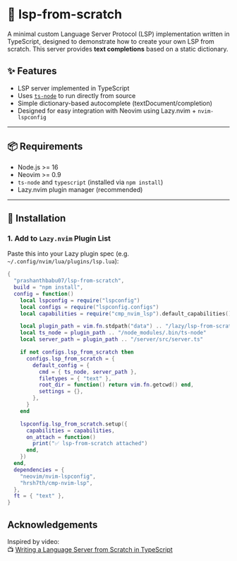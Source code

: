 # 🧠 lsp-from-scratch

A minimal custom Language Server Protocol (LSP) implementation written in TypeScript, designed to demonstrate how to create your own LSP from scratch. This server provides **text completions** based on a static dictionary.

## ✨ Features

- LSP server implemented in TypeScript
- Uses [`ts-node`](https://typestrong.org/ts-node/) to run directly from source
- Simple dictionary-based autocomplete (textDocument/completion)
- Designed for easy integration with Neovim using Lazy.nvim + `nvim-lspconfig`

---

## 📦 Requirements

- Node.js >= 16
- Neovim >= 0.9
- `ts-node` and `typescript` (installed via `npm install`)
- Lazy.nvim plugin manager (recommended)

---

## 🚀 Installation

### 1. Add to `Lazy.nvim` Plugin List

Paste this into your Lazy plugin spec (e.g. `~/.config/nvim/lua/plugins/lsp.lua`):

```lua
{
  "prashanthbabu07/lsp-from-scratch",
  build = "npm install",
  config = function()
    local lspconfig = require("lspconfig")
    local configs = require("lspconfig.configs")
    local capabilities = require("cmp_nvim_lsp").default_capabilities()

    local plugin_path = vim.fn.stdpath("data") .. "/lazy/lsp-from-scratch"
    local ts_node = plugin_path .. "/node_modules/.bin/ts-node"
    local server_path = plugin_path .. "/server/src/server.ts"

    if not configs.lsp_from_scratch then
      configs.lsp_from_scratch = {
        default_config = {
          cmd = { ts_node, server_path },
          filetypes = { "text" },
          root_dir = function() return vim.fn.getcwd() end,
          settings = {},
        },
      }
    end

    lspconfig.lsp_from_scratch.setup({
      capabilities = capabilities,
      on_attach = function()
        print("✅ lsp-from-scratch attached")
      end,
    })
  end,
  dependencies = {
    "neovim/nvim-lspconfig",
    "hrsh7th/cmp-nvim-lsp",
  },
  ft = { "text" },
}
```

## Acknowledgements

Inspired by video:  
📺 [Writing a Language Server from Scratch in TypeScript](https://www.youtube.com/watch?v=Xo5VXTRoL6Q)

